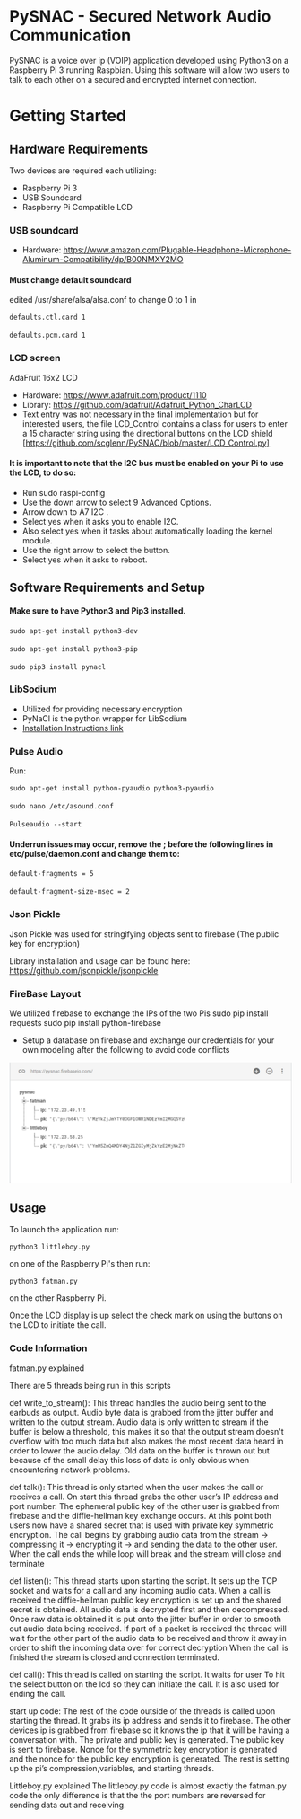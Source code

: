 # PySNAC - Secured Network Audio Communication

PySNAC is a voice over ip (VOIP) application developed using Python3 on a Raspberry Pi 3 running Raspbian.
Using this software will allow two users to talk to each other on a secured and encrypted internet connection.

# Getting Started
## Hardware Requirements
Two devices are required each utilizing:
- Raspberry Pi 3
- USB Soundcard
- Raspberry Pi Compatible LCD
### USB soundcard
- Hardware: https://www.amazon.com/Plugable-Headphone-Microphone-Aluminum-Compatibility/dp/B00NMXY2MO
#### Must change default soundcard 
edited /usr/share/alsa/alsa.conf to change 0 to 1 in

    defaults.ctl.card 1
    
    defaults.pcm.card 1

### LCD screen
  AdaFruit 16x2 LCD 
- Hardware: https://www.adafruit.com/product/1110
- Library: https://github.com/adafruit/Adafruit_Python_CharLCD
- Text entry was not necessary in the final implementation but for interested users, the file LCD_Control contains a class for users to enter a 15 character string using the directional buttons on the LCD shield [https://github.com/scglenn/PySNAC/blob/master/LCD_Control.py] 
#### It is important to note that the I2C bus must be enabled on your Pi to use the LCD, to do so: 
- Run sudo raspi-config 
- Use the down arrow to select 9 Advanced Options.
- Arrow down to A7 I2C .
- Select yes when it asks you to enable I2C.
- Also select yes when it tasks about automatically loading the kernel module.
- Use the right arrow to select the <Finish> button.
- Select yes when it asks to reboot.

## Software Requirements and Setup
#### Make sure to have Python3 and Pip3 installed.

    sudo apt-get install python3-dev

    sudo apt-get install python3-pip

    sudo pip3 install pynacl

### LibSodium
- Utilized for providing necessary encryption
- PyNaCl is the python wrapper for LibSodium
- [Installation Instructions link](https://https://download.libsodium.org/doc/installation/)

### Pulse Audio
Run:

    sudo apt-get install python-pyaudio python3-pyaudio

    sudo nano /etc/asound.conf

    Pulseaudio --start

#### Underrun issues may occur, remove the ; before the following lines in etc/pulse/daemon.conf and change them to:

    default-fragments = 5
    
    default-fragment-size-msec = 2


### Json Pickle
Json Pickle was used for stringifying objects sent to firebase (The public key for encryption) 

Library installation and usage can be found here: https://github.com/jsonpickle/jsonpickle

### FireBase Layout
 We utilized firebase to exchange the IPs of the two Pis 
    sudo pip install requests
    sudo pip install python-firebase
- Setup a database on firebase and exchange our credentials for your own modeling after the following to avoid code conflicts

![Alt text](https://github.com/scglenn/PySNAC/blob/master/18318341_1862662593974292_1004394085_o.png?raw=true)
## Usage

To launch the application run:

    python3 littleboy.py

on one of the Raspberry Pi's then run:

    python3 fatman.py

on the other Raspberry Pi.

Once the LCD display is up  select the check mark on using the buttons on the LCD to initiate the call.

### Code Information
fatman.py explained

There are 5 threads being run in this scripts

def write_to_stream():
This thread handles the audio being sent to the earbuds as output.
Audio byte data is grabbed from the jitter buffer and written to the output stream.
Audio data is only written to stream if the buffer is below a threshold, this makes it so that the output stream doesn't overflow with too much data but also makes the most recent data heard in order to lower the audio delay. Old data on the buffer is thrown out but because of the small delay this loss of data is only obvious when encountering network problems.

def talk():
This thread is only started when the user makes the call or receives a call.
On start this thread grabs the other user’s IP address and port number.
The ephemeral public key of the other user is grabbed from firebase and the diffie-hellman key exchange occurs. At this point both users now have a shared secret that is used with private key symmetric encryption. 
The call begins by grabbing audio data from the stream -> compressing it -> encrypting it -> and sending the data to the other user.
When the call ends the while loop will break and the stream will close and terminate

def listen():
This thread starts upon starting the script. It sets up the TCP socket and waits for a call and any incoming audio data.
When a call is received the diffie-hellman public key encryption is set up and the shared secret is obtained. 
All audio data is decrypted first and then decompressed.
Once raw data is obtained it is put onto the jitter buffer in order to smooth out audio data being received.
If part of a packet is received the thread will wait for the other part of the audio data to be received and throw it away in order to shift the incoming data over for correct decryption
When the call is finished the stream is closed and connection terminated.

def call():
This thread is called on starting the script. It waits for user
To hit the select button on the lcd so they can initiate the call. It is also used for ending the call.

start up code:
The rest of the code outside of the threads is called upon starting the thread. It grabs its ip address and sends it to firebase. The other devices ip is grabbed from firebase so it knows the ip that it will be having a conversation with. 
The private and public key is generated. The public key is sent to firebase. Nonce for the symmetric key encryption is generated and the nonce for the public key encryption is generated. The rest is setting up the pi’s compression,variables, and starting threads.


 
Littleboy.py explained
The littleboy.py code is almost exactly the fatman.py code the only difference is that the the port numbers are reversed for sending data out and receiving.


